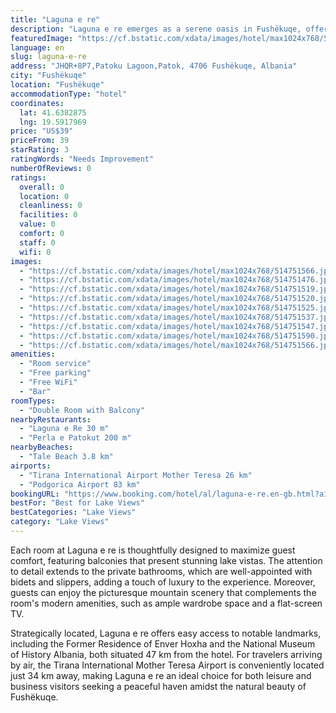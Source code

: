 ```yaml
---
title: "Laguna e re"
description: "Laguna e re emerges as a serene oasis in Fushëkuqe, offering a tranquil retreat just 47 km away from the bustling Skanderbeg Square."
featuredImage: "https://cf.bstatic.com/xdata/images/hotel/max1024x768/514751566.jpg?k=2c429e3a7f85ccd0b8b8f86aeaee4aa906f6e07ff91ed50f6b32816850155c32&o=&hp=1"
language: en
slug: laguna-e-re
address: "JHQR+8P7,Patoku Lagoon,Patok, 4706 Fushëkuqe, Albania"
city: "Fushëkuqe"
location: "Fushëkuqe"
accommodationType: "hotel"
coordinates:
  lat: 41.6382875
  lng: 19.5917969
price: "US$39"
priceFrom: 39
starRating: 3
ratingWords: "Needs Improvement"
numberOfReviews: 0
ratings:
  overall: 0
  location: 0
  cleanliness: 0
  facilities: 0
  value: 0
  comfort: 0
  staff: 0
  wifi: 0
images:
  - "https://cf.bstatic.com/xdata/images/hotel/max1024x768/514751566.jpg?k=2c429e3a7f85ccd0b8b8f86aeaee4aa906f6e07ff91ed50f6b32816850155c32&o=&hp=1"
  - "https://cf.bstatic.com/xdata/images/hotel/max1024x768/514751476.jpg?k=c752be986429be81757b6a1e773bad05d0c23822e12e68dac43aa3c4ff902bca&o=&hp=1"
  - "https://cf.bstatic.com/xdata/images/hotel/max1024x768/514751519.jpg?k=bcaf8abf7ff03e9aba1bac8f8e32eba4d4a6c04b03082ab683dbec24f114a1b0&o=&hp=1"
  - "https://cf.bstatic.com/xdata/images/hotel/max1024x768/514751520.jpg?k=f582617cd9978bee64fc14d9c351cf5b105a4484be20398a334630c0311dd2d0&o=&hp=1"
  - "https://cf.bstatic.com/xdata/images/hotel/max1024x768/514751525.jpg?k=61a15107ae8fa6263b4a705348c28bbf653e37441b9770901fd68e6c710d1d44&o=&hp=1"
  - "https://cf.bstatic.com/xdata/images/hotel/max1024x768/514751537.jpg?k=f00f1dd6508e8145d9b163e3697383e2f4f4874b50b26e1e7b3a264d43af68b6&o=&hp=1"
  - "https://cf.bstatic.com/xdata/images/hotel/max1024x768/514751547.jpg?k=ef9308f621200ecf13ff187817cd010674d8ab9b069277bcc3a55ba4803a9056&o=&hp=1"
  - "https://cf.bstatic.com/xdata/images/hotel/max1024x768/514751590.jpg?k=55094fbfc0e51b1f937c3e7362df4a2076ce3dbdff98f92b06a34b3a87c9fe3f&o=&hp=1"
  - "https://cf.bstatic.com/xdata/images/hotel/max1024x768/514751566.jpg?k=2c429e3a7f85ccd0b8b8f86aeaee4aa906f6e07ff91ed50f6b32816850155c32&o=&hp=1"
amenities:
  - "Room service"
  - "Free parking"
  - "Free WiFi"
  - "Bar"
roomTypes:
  - "Double Room with Balcony"
nearbyRestaurants:
  - "Laguna e Re 30 m"
  - "Perla e Patokut 200 m"
nearbyBeaches:
  - "Tale Beach 3.8 km"
airports:
  - "Tirana International Airport Mother Teresa 26 km"
  - "Podgorica Airport 83 km"
bookingURL: "https://www.booking.com/hotel/al/laguna-e-re.en-gb.html?aid=8035640"
bestFor: "Best for Lake Views"
bestCategories: "Lake Views"
category: "Lake Views"
---
```


Each room at Laguna e re is thoughtfully designed to maximize guest comfort, featuring balconies that present stunning lake vistas. The attention to detail extends to the private bathrooms, which are well-appointed with bidets and slippers, adding a touch of luxury to the experience. Moreover, guests can enjoy the picturesque mountain scenery that complements the room's modern amenities, such as ample wardrobe space and a flat-screen TV.

Strategically located, Laguna e re offers easy access to notable landmarks, including the Former Residence of Enver Hoxha and the National Museum of History Albania, both situated 47 km from the hotel. For travelers arriving by air, the Tirana International Mother Teresa Airport is conveniently located just 34 km away, making Laguna e re an ideal choice for both leisure and business visitors seeking a peaceful haven amidst the natural beauty of Fushëkuqe.
